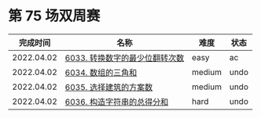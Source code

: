 # 第 75 场双周赛

**完成时间**|**名称**|**难度**|**状态**
------------|--------|--------|-------
2022.04.02|[6033. 转换数字的最少位翻转次数](./6033.%20转换数字的最少位翻转次数)|easy|ac
2022.04.02|[6034. 数组的三角和](./6034.%20数组的三角和)|medium|undo
2022.04.02|[6035. 选择建筑的方案数](./6035.%20选择建筑的方案数)|medium|undo
2022.04.02|[6036. 构造字符串的总得分和](./6036.%20构造字符串的总得分和)|hard|undo

